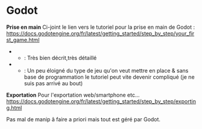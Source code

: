 # Godot

**Prise en main**
Ci-joint le lien vers le tutoriel pour la prise en main de Godot : 
https://docs.godotengine.org/fr/latest/getting_started/step_by_step/your_first_game.html
* + : Très bien décrit,très détaillé
* - : Un peu éloigné du type de jeu qu'on veut mettre en place & sans base de programmation le tutoriel peut vite devenir compliqué (je ne suis pas arrivé au bout) 


**Exportation**
Pour l'exportation web/smartphone etc...
https://docs.godotengine.org/fr/latest/getting_started/step_by_step/exporting.html

Pas mal de manip â faire a priori mais tout est géré par Godot.